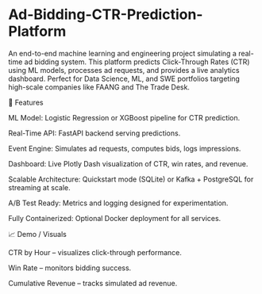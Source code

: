 # Ad-Bidding-CTR-Prediction-Platform

An end-to-end machine learning and engineering project simulating a real-time ad bidding system. This platform predicts Click-Through Rates (CTR) using ML models, processes ad requests, and provides a live analytics dashboard. Perfect for Data Science, ML, and SWE portfolios targeting high-scale companies like FAANG and The Trade Desk.

🚀 Features

ML Model: Logistic Regression or XGBoost pipeline for CTR prediction.

Real-Time API: FastAPI backend serving predictions.

Event Engine: Simulates ad requests, computes bids, logs impressions.

Dashboard: Live Plotly Dash visualization of CTR, win rates, and revenue.

Scalable Architecture: Quickstart mode (SQLite) or Kafka + PostgreSQL for streaming at scale.

A/B Test Ready: Metrics and logging designed for experimentation.

Fully Containerized: Optional Docker deployment for all services.

📈 Demo / Visuals

CTR by Hour – visualizes click-through performance.

Win Rate – monitors bidding success.

Cumulative Revenue – tracks simulated ad revenue.
